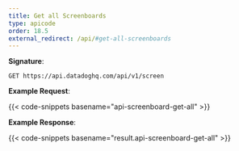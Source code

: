 ```yaml
---
title: Get all Screenboards
type: apicode
order: 18.5
external_redirect: /api/#get-all-screenboards
---
```


**Signature**:

`GET https://api.datadoghq.com/api/v1/screen`

**Example Request**:

{{< code-snippets basename="api-screenboard-get-all" >}}

**Example Response**:

{{< code-snippets basename="result.api-screenboard-get-all" >}}

